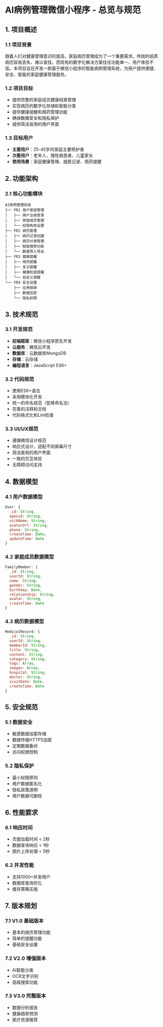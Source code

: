 # AI病例管理微信小程序 - 总览与规范

## 1. 项目概述

### 1.1 项目背景
随着人们对健康管理意识的提高，家庭病历管理成为了一个重要需求。传统的纸质病历容易丢失、难以查找，而现有的数字化解决方案往往功能单一、用户体验不佳。本项目旨在开发一款基于微信小程序的智能病例管理系统，为用户提供便捷、安全、智能的家庭健康管理服务。

### 1.2 项目目标
- 提供完整的家庭成员健康档案管理
- 实现病历的数字化存储和智能分类
- 提供健康提醒和用药管理功能
- 确保数据安全和隐私保护
- 提供简洁易用的用户界面

### 1.3 目标用户
- **主要用户**：25-45岁的家庭主要照护者
- **次要用户**：老年人、慢性病患者、儿童家长
- **使用场景**：家庭健康管理、就医记录、用药提醒

## 2. 功能架构

### 2.1 核心功能模块
```
AI病例管理系统
├── FR1 用户家庭管理
│   ├── 用户注册登录
│   ├── 家庭成员管理
│   └── 权限角色设置
├── FR2 病历管理
│   ├── 病历记录创建
│   ├── 病历分类管理
│   ├── 智能搜索功能
│   └── 数据导入导出
├── FR3 健康提醒
│   ├── 用药提醒
│   ├── 复诊提醒
│   ├── 健康检查提醒
│   └── 自定义提醒
└── FR4 安全设置
    ├── 应用锁屏
    ├── 数据加密
    └── 隐私权限
```

## 3. 技术规范

### 3.1 开发规范
- **前端框架**：微信小程序原生开发
- **云服务**：微信云开发
- **数据库**：云数据库MongoDB
- **存储**：云存储
- **编程语言**：JavaScript ES6+

### 3.2 代码规范
- 使用ES6+语法
- 采用模块化开发
- 统一的命名规范（驼峰命名法）
- 完善的注释和文档
- 代码格式化和Lint检查

### 3.3 UI/UX规范
- 遵循微信设计规范
- 响应式设计，适配不同屏幕尺寸
- 简洁直观的用户界面
- 一致的交互体验
- 无障碍访问支持

## 4. 数据模型

### 4.1 用户数据模型
```javascript
User: {
  _id: String,
  openid: String,
  nickName: String,
  avatarUrl: String,
  phone: String,
  createTime: Date,
  updateTime: Date
}
```

### 4.2 家庭成员数据模型
```javascript
FamilyMember: {
  _id: String,
  userId: String,
  name: String,
  gender: String,
  birthday: Date,
  relationship: String,
  avatar: String,
  createTime: Date
}
```

### 4.3 病历数据模型
```javascript
MedicalRecord: {
  _id: String,
  userId: String,
  memberId: String,
  title: String,
  content: String,
  category: String,
  tags: Array,
  images: Array,
  hospital: String,
  doctor: String,
  visitDate: Date,
  createTime: Date
}
```

## 5. 安全规范

### 5.1 数据安全
- 敏感数据加密存储
- 数据传输HTTPS加密
- 定期数据备份
- 访问权限控制

### 5.2 隐私保护
- 最小权限原则
- 用户数据匿名化
- 隐私政策透明
- 用户数据可删除

## 6. 性能要求

### 6.1 响应时间
- 页面加载时间 < 2秒
- 数据查询响应 < 1秒
- 图片上传处理 < 5秒

### 6.2 并发性能
- 支持1000+并发用户
- 数据库查询优化
- 缓存策略实施

## 7. 版本规划

### 7.1 V1.0 基础版本
- 基本的病历管理功能
- 简单的提醒功能
- 基础安全设置

### 7.2 V2.0 增强版本
- AI智能分类
- OCR文字识别
- 高级搜索功能

### 7.3 V3.0 完整版本
- 数据分析报告
- 健康趋势预测
- 医疗资源推荐
